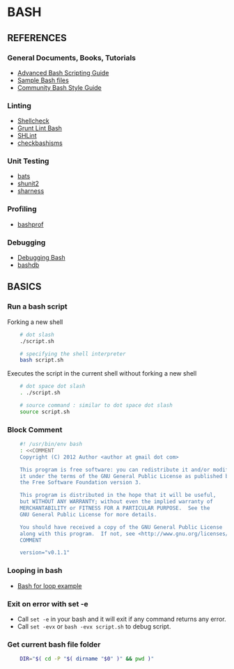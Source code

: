 # BASH

## REFERENCES
### General Documents, Books, Tutorials
* [Advanced Bash Scripting Guide][advanced_bash_scripting_guide]
* [Sample Bash files][sample_bash_files]
* [Community Bash Style Guide][community_bash_style_guide]

### Linting
* [Shellcheck][shellcheck]
* [Grunt Lint Bash][grunt_lint_bash]
* [SHLint][shlint]
* [checkbashisms][checkbashisms]

### Unit Testing
* [bats][bats]
* [shunit2][shunit2]
* [sharness][sharness]

### Profiling
* [bashprof][bashprof]

### Debugging
* [Debugging Bash][debugging_bash]
* [bashdb][bash_debugger]



## BASICS

### Run a bash script
Forking a new shell

```bash
    # dot slash
    ./script.sh

    # specifying the shell interpreter
    bash script.sh
```

Executes the script in the current shell without forking a new shell

```bash
    # dot space dot slash
    . ./script.sh

    # source command : similar to dot space dot slash
    source script.sh
```

### Block Comment

```bash
    #! /usr/bin/env bash
    : <<COMMENT
    Copyright (C) 2012 Author <author at gmail dot com>

    This program is free software: you can redistribute it and/or modify
    it under the terms of the GNU General Public License as published by
    the Free Software Foundation version 3.

    This program is distributed in the hope that it will be useful,
    but WITHOUT ANY WARRANTY; without even the implied warranty of
    MERCHANTABILITY or FITNESS FOR A PARTICULAR PURPOSE.  See the
    GNU General Public License for more details.

    You should have received a copy of the GNU General Public License
    along with this program.  If not, see <http://www.gnu.org/licenses/>.
    COMMENT

    version="v0.1.1"
```

### Looping in bash
* [Bash for loop example][bash_for_loop]


### Exit on error with set -e
* Call `set -e` in your bash and it will exit if any command returns any error.
* Call `set -evx` or `bash -evx script.sh` to debug script.

### Get current bash file folder

```bash
    DIR="$( cd -P "$( dirname "$0" )" && pwd )"
```




[advanced_bash_scripting_guide]: http://tldp.org/LDP/abs/html/
[sample_bash_files]: https://code.google.com/p/bashscripts/downloads/list
[bash_for_loop]: http://www.thegeekstuff.com/2011/07/bash-for-loop-examples/
[debugging_bash]: http://tldp.org/LDP/Bash-Beginners-Guide/html/sect_02_03.html
[bash_debugger]: http://bashdb.sourceforge.net/bashdb.html
[basic_operator]: http://www.tutorialspoint.com/unix/unix-basic-operators.htm
[shellcheck]: https://github.com/koalaman/shellcheck
[grunt_lint_bash]: https://www.npmjs.org/package/grunt-lint-bash
[shlint]:  https://github.com/duggan/shlint
[checkbashisms]: http://manpages.ubuntu.com/manpages/natty/man1/checkbashisms.1.html
[community_bash_style_guide]: https://github.com/azet/community_bash_style_guide/blob/master/README.md
[bashprof]: https://github.com/sstephenson/bashprof
[bats]: https://github.com/sstephenson/bats
[shunit2]: https://code.google.com/p/shunit2/
[sharness]: https://github.com/mlafeldt/sharness
